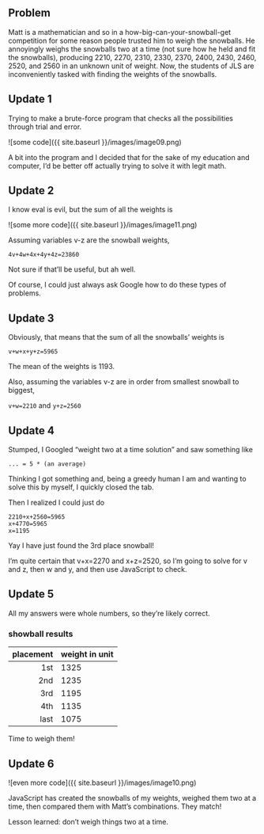 ## Problem

Matt is a mathematician and so in a how-big-can-your-snowball-get competition for some reason people trusted him to weigh the snowballs. He annoyingly weighs the snowballs two at a time (not sure how he held and fit the snowballs), producing 2210, 2270, 2310, 2330, 2370, 2400, 2430, 2460, 2520, and 2560 in an unknown unit of weight. Now, the students of JLS are inconveniently tasked with finding the weights of the snowballs.

## Update 1

Trying to make a brute-force program that checks all the possibilities through trial and error.

![some code]({{ site.baseurl }}/images/image09.png)

A bit into the program and I decided that for the sake of my education and computer, I’d be better off actually trying to solve it with legit math.

## Update 2

I know eval is evil, but the sum of all the weights is

![some more code]({{ site.baseurl }}/images/image11.png)

Assuming variables v-z are the snowball weights,

`4v+4w+4x+4y+4z=23860`

Not sure if that’ll be useful, but ah well.

Of course, I could just always ask Google how to do these types of problems.

## Update 3

Obviously, that means that the sum of all the snowballs’ weights is

`v+w+x+y+z=5965`

The mean of the weights is 1193.

Also, assuming the variables v-z are in order from smallest snowball to biggest,

`v+w=2210` and `y+z=2560`

## Update 4

Stumped, I Googled “weight two at a time solution” and saw something like

`... = 5 * (an average)`

Thinking I got something and, being a greedy human I am and wanting to solve this by myself, I quickly closed the tab.

Then I realized I could just do

```
2210+x+2560=5965
x+4770=5965
x=1195
```

Yay I have just found the 3rd place snowball!

I’m quite certain that v+x=2270 and x+z=2520, so I’m going to solve for v and z, then w and y, and then use JavaScript to check.

## Update 5

All my answers were whole numbers, so they’re likely correct.

### showball results
placement|weight in unit
---:|---
1st|1325
2nd|1235
3rd|1195
4th|1135
last|1075

Time to weigh them!

## Update 6

![even more code]({{ site.baseurl }}/images/image10.png)

JavaScript has created the snowballs of my weights, weighed them two at a time, then compared them with Matt’s combinations. They match!

Lesson learned: don’t weigh things two at a time.
